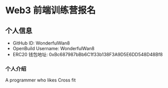 # Web3 前端训练营报名

## 个人信息

* GitHub ID: WonderfulWan8
* OpenBuild Username: WonderfulWan8
* ERC20 钱包地址: 0xBc687987bBb6C1f33b138F3A9D5E6DD548D48Bf8

### 个人介绍
A programmer who likes Cross fit